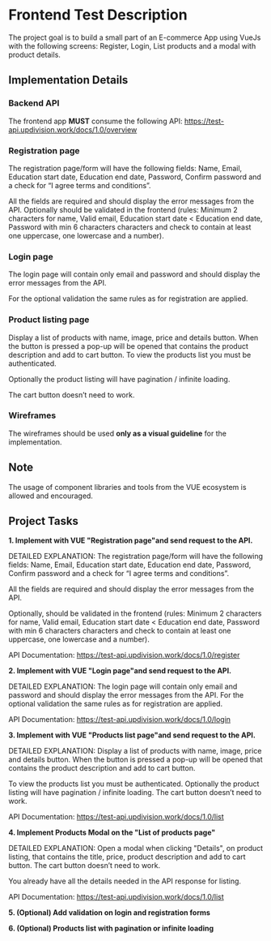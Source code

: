 # Frontend Test Description
The project goal is to build a small part of an E-commerce App using VueJs with the following screens: Register, Login, List products and a modal with product details.

## Implementation Details

### Backend API
The frontend app **MUST** consume the following API: https://test-api.updivision.work/docs/1.0/overview

### Registration page
The registration page/form will have the following fields: Name, Email, Education start date, Education end date, Password, Confirm password and a check for “I agree terms and conditions”.

All the fields are required and should display the error messages from the API. Optionally should be validated in the frontend (rules: Minimum 2 characters for name, Valid email, Education start date < Education end date, Password with min 6 characters characters and check to contain at least one uppercase, one lowercase and a number).


### Login page
The login page will contain only email and password and should display the error messages from the API.

For the optional validation the same rules as for registration are applied.


### Product listing page
Display a list of products with name, image, price and details button. When the button is pressed a pop-up will be opened that contains the product description and add to cart button. To view the products list you must be authenticated.

Optionally the product listing will have pagination / infinite loading.

The cart button doesn’t need to work.

### Wireframes
The wireframes should be used **only as a visual guideline** for the implementation.

## Note
The usage of component libraries and tools from the VUE ecosystem is allowed and encouraged.

## Project Tasks
**1. Implement with VUE "Registration page"and send request to the API.**

DETAILED EXPLANATION:
The registration page/form will have the following fields: Name, Email, Education start date, Education end date, Password, Confirm password and a check for “I agree terms and conditions”. 

All the fields are required and should display the error messages from the API. 

Optionally, should be validated in the frontend (rules: Minimum 2 characters for name, Valid email, Education start date < Education end date, Password with min 6 characters characters and check to contain at least one uppercase, one lowercase and a number).

API Documentation: https://test-api.updivision.work/docs/1.0/register

**2. Implement with VUE "Login page"and send request to the API.**

DETAILED EXPLANATION: 
The login page will contain only email and password and should display the error messages from the API. For the optional validation the same rules as for registration are applied.

API Documentation: https://test-api.updivision.work/docs/1.0/login

**3. Implement with VUE "Products list page"and send request to the API.**

DETAILED EXPLANATION:
Display a list of products with name, image, price and details button. When the button is pressed a pop-up will be opened that contains the product description and add to cart button.

To view the products list you must be authenticated. Optionally the product listing will have pagination / infinite loading. The cart button doesn’t need to work.

API Documentation: https://test-api.updivision.work/docs/1.0/list

**4. Implement Products Modal on the "List of products page"**

DETAILED EXPLANATION:
Open a modal when clicking "Details", on product listing, that contains the title, price, product description and add to cart button. The cart button doesn’t need to work.

You already have all the details needed in the API response for listing.

API Documentation: https://test-api.updivision.work/docs/1.0/list

**5. (Optional) Add validation on login and registration forms**

**6. (Optional) Products list with pagination or infinite loading**
